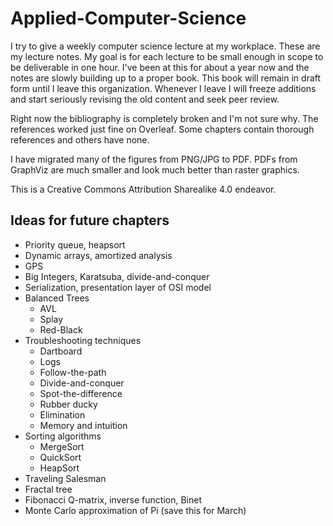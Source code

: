 # Applied-Computer-Science

I try to give a weekly computer science lecture at my workplace. These are my lecture notes. My goal is for each lecture to be small enough in scope to be deliverable in one hour. I've been at this for about a year now and the notes are slowly building up to a proper book. This book will remain in draft form until I leave this organization. Whenever I leave I will freeze additions and start seriously revising the old content and seek peer review.

Right now the bibliography is completely broken and I'm not sure why. The references worked just fine on Overleaf. Some chapters contain thorough references and others have none.

I have migrated many of the figures from PNG/JPG to PDF. PDFs from GraphViz are much smaller and look much better than raster graphics.

This is a Creative Commons Attribution Sharealike 4.0 endeavor.

## Ideas for future chapters
- Priority queue, heapsort
- Dynamic arrays, amortized analysis
- GPS
- Big Integers, Karatsuba, divide-and-conquer
- Serialization, presentation layer of OSI model
- Balanced Trees
    - AVL
    - Splay
    - Red-Black
- Troubleshooting techniques
    - Dartboard
    - Logs
    - Follow-the-path
    - Divide-and-conquer
    - Spot-the-difference
    - Rubber ducky
    - Elimination
    - Memory and intuition
- Sorting algorithms
    - MergeSort
    - QuickSort
    - HeapSort
- Traveling Salesman
- Fractal tree
- Fibonacci Q-matrix, inverse function, Binet
- Monte Carlo approximation of Pi (save this for March)
